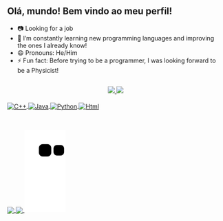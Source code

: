 ## Olá, mundo! Bem vindo ao meu perfil!


- 📷 Looking for a job
- 🌱 I’m constantly learning new programming languages and improving the ones I already know!
- 😄 Pronouns: He/Him
- ⚡ Fun fact: Before trying to be a programmer, I was looking forward to be a Physicist! 

##

<div align="center">
  <a href="https://github.com/viniciussalvarenga">
  <img src="https://github-readme-stats.vercel.app/api?username=viniciussalvarenga&theme=synthwave&show_icons=true&count_private=true&include_all_commits=true"> 
  <img height=160em src="https://github-readme-stats.vercel.app/api/top-langs/?username=viniciussalvarenga&langs_count=4&theme=synthwave">
</div>
	
<div style="display: inline_block"><br>
	<a href= "https://github.com/viniciussalvarenga">
	<img align= "center" alt="C++" height=30 width= 40 src=https://cdn.jsdelivr.net/gh/devicons/devicon/icons/cplusplus/cplusplus-plain.svg>
	<img align= "center" alt="Java" height=30 width= 40 src=https://cdn.jsdelivr.net/gh/devicons/devicon/icons/java/java-plain.svg >
	<img align= "center" alt="Python" height=30 width= 40 src=https://cdn.jsdelivr.net/gh/devicons/devicon/icons/python/python-plain.svg>
	<img align= "center" alt="Html" height=30 width= 40 src=https://cdn.jsdelivr.net/gh/devicons/devicon/icons/html5/html5-plain.svg>
	</a>
</div>

##

<div><br>
	<a href=https://api.whatsapp.com/send?phone=5511932093584 target="_blank">
	<img align= "center" src=https://img.shields.io/badge/WhatsApp-25D366?style=for-the-badge&logo=whatsapp&logoColor=white>
	</a>
	<a href= https://www.linkedin.com/in/vin%C3%ADcius-silva-alvarenga-4b09601b7 target="_blank">
	<img align= "center" src=https://img.shields.io/badge/LinkedIn-0077B5?style=for-the-badge&logo=linkedin&logoColor=white>
	</a>
	<img src=https://github.com/viniciussalvarenga/viniciussalvarenga/blob/output/github-contribution-grid-snake.svg>
</div>
